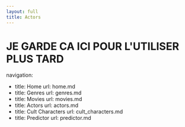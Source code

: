 ```yaml
---
layout: full
title: Actors
---
```


# JE GARDE CA ICI POUR L'UTILISER PLUS TARD

navigation:
  - title: Home
    url: home.md
  - title: Genres
    url: genres.md
  - title: Movies
    url: movies.md
  - title: Actors
    url: actors.md
  - title: Cult Characters
    url: cult_characters.md
  - title: Predictor
    url: predictor.md